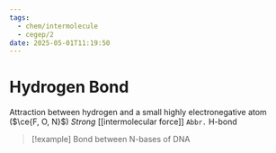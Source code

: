 ```yaml
---
tags:
  - chem/intermolecule
  - cegep/2
date: 2025-05-01T11:19:50
---
```


# Hydrogen Bond

Attraction between hydrogen and a small highly electronegative atom ($\ce{F, O, N}$)
*Strong* [[intermolecular force]]
`Abbr.` H-bond

> [!example] Bond between N-bases of DNA
